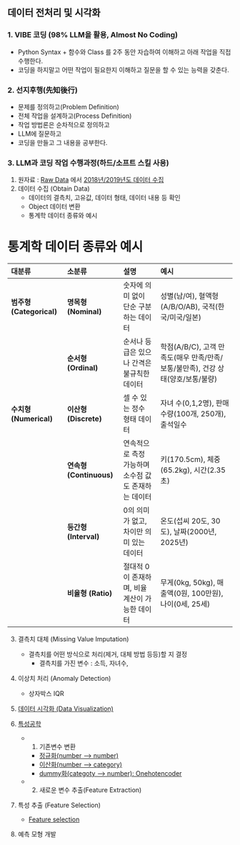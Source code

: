 ## 데이터 전처리 및 시각화
### 1. VIBE 코딩 (98% LLM을 활용, Almost No Coding)
- Python Syntax + 함수와 Class 를 2주 동안 자습하여 이해하고 아래 작업을 직접 수행한다.
- 코딩을 하지말고 어떤 작업이 필요한지 이해하고 질문을 할 수 있는 능력을 갖춘다.
  
### 2. 선지후행(先知後行)
- 문제를 정의하고(Problem Definition)
- 전체 작업을 설계하고(Process Definition)
- 작업 방법론은 순차적으로 정의하고
- LLM에 질문하고
- 코딩을 만들고 그 내용을 공부한다.

### 3. LLM과 코딩 작업 수행과정(하드/소프트 스킬 사용)
1. 원자료 : [Raw Data](https://adstat.kobaco.co.kr/mcr/portal/mainPage.do)  에서 [2018년/2019년도 데이터 수집](https://adstat.kobaco.co.kr/mcr/portal/dataSet/mdssListPage.do)
2. 데이터 수집 (Obtain Data)
    - 데이터의 결측치, 고유값, 데이터 형태, 데이터 내용 등 확인
    - Object 데이터 변환
    - 통계학 데이터 종류와 예시
# 통계학 데이터 종류와 예시

| 대분류 | 소분류 | 설명 | 예시 |
|:------|:------|:------|:------|
| **범주형 (Categorical)** | **명목형 (Nominal)** | 숫자에 의미 없이 단순 구분하는 데이터 | 성별(남/여), 혈액형(A/B/O/AB), 국적(한국/미국/일본) |
|  | **순서형 (Ordinal)** | 순서나 등급은 있으나 간격은 불규칙한 데이터 | 학점(A/B/C), 고객 만족도(매우 만족/만족/보통/불만족), 건강 상태(양호/보통/불량) |
| **수치형 (Numerical)** | **이산형 (Discrete)** | 셀 수 있는 정수 형태 데이터 | 자녀 수(0,1,2명), 판매 수량(100개, 250개), 출석일수 |
|  | **연속형 (Continuous)** | 연속적으로 측정 가능하며 소수점 값도 존재하는 데이터 | 키(170.5cm), 체중(65.2kg), 시간(2.35초) |
|  | **등간형 (Interval)** | 0의 의미가 없고, 차이만 의미 있는 데이터 | 온도(섭씨 20도, 30도), 날짜(2000년, 2025년) |
|  | **비율형 (Ratio)** | 절대적 0이 존재하며, 비율 계산이 가능한 데이터 | 무게(0kg, 50kg), 매출액(0원, 100만원), 나이(0세, 25세) |  

3. 결측치 대체 (Missing Value Imputation)
    - 결측치를 어떤 방식으로 처리(제거, 대체 방법 등등)할 지 결정
        - 결측치를 가진 변수 : 소득, 자녀수,
          
4. 이상치 처리 (Anomaly Detection)
    - 상자박스 IQR
      
5. [데이터 시각화 (Data Visualization)](https://github.com/ancestor9/beat-master/blob/main/5%EC%9E%A5%20%EB%8D%B0%EC%9D%B4%ED%84%B0%20%EC%8B%9C%EA%B0%81%ED%99%94.ipynb)

6. [특성공학](https://github.com/ancestor9/2025_Spring_Data-Management/blob/main/week_10/A%20Short%20Guide%20for%20Feature%20Engineering%20and%20Feature%20Selection.pdf)
    - 1. 기존변수 변환
      - [정규화(number --> number)](https://pycaret.gitbook.io/docs/get-started/preprocessing/scale-and-transform)
      - [이산화(number --> category)](https://pycaret.gitbook.io/docs/get-started/preprocessing/feature-engineering)
      - [dummy화(categoty --> number): Onehotencoder](https://scikit-learn.org/stable/modules/generated/sklearn.preprocessing.OneHotEncoder.html)

    - 2. 새로운 변수 추출(Feature Extraction)
7. 특성 추출 (Feature Selection)
    - [Feature selection](https://scikit-learn.org/stable/modules/feature_selection.html)

8. 예측 모형 개발 
